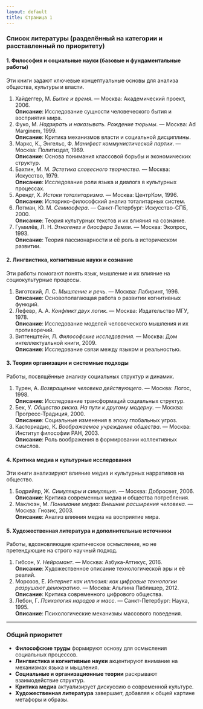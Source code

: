 ```yaml
---
layout: default
title: Страница 1
---
```


### Список литературы (разделённый на категории и расставленный по приоритету)

#### 1. **Философия и социальные науки (базовые и фундаментальные работы)**  
Эти книги задают ключевые концептуальные основы для анализа общества, культуры и власти.  

1. Хайдеггер, М. *Бытие и время*. — Москва: Академический проект, 2006.  
   **Описание**: Исследование сущности человеческого бытия и восприятия мира.  
2. Фуко, М. *Надзирать и наказывать. Рождение тюрьмы*. — Москва: Ad Marginem, 1999.  
   **Описание**: Критика механизмов власти и социальной дисциплины.  
3. Маркс, К., Энгельс, Ф. *Манифест коммунистической партии*. — Москва: Политиздат, 1969.  
   **Описание**: Основа понимания классовой борьбы и экономических структур.  
4. Бахтин, М. М. *Эстетика словесного творчества*. — Москва: Искусство, 1979.  
   **Описание**: Исследование роли языка и диалога в культурных процессах.  
5. Арендт, Х. *Истоки тоталитаризма*. — Москва: ЦентрКом, 1996.  
   **Описание**: Историко-философский анализ тоталитарных систем.  
6. Лотман, Ю. М. *Семиосфера*. — Санкт-Петербург: Искусство-СПБ, 2000.  
   **Описание**: Теория культурных текстов и их влияния на сознание.  
7. Гумилёв, Л. Н. *Этногенез и биосфера Земли*. — Москва: Экопрос, 1993.  
   **Описание**: Теория пассионарности и её роль в историческом развитии.  

#### 2. **Лингвистика, когнитивные науки и сознание**  
Эти работы помогают понять язык, мышление и их влияние на социокультурные процессы.  

1. Виготский, Л. С. *Мышление и речь*. — Москва: Лабиринт, 1996.  
   **Описание**: Основополагающая работа о развитии когнитивных функций.  
2. Лефевр, А. А. *Конфликт двух логик*. — Москва: Издательство МГУ, 1978.  
   **Описание**: Исследование моделей человеческого мышления и их противоречий.  
3. Витгенштейн, Л. *Философские исследования*. — Москва: Дом интеллектуальной книги, 2009.  
   **Описание**: Исследование связи между языком и реальностью.  

#### 3. **Теория организации и системные подходы**  
Работы, посвящённые анализу социальных структур и динамик.  

1. Турен, А. *Возвращение человека действующего*. — Москва: Логос, 1998.  
   **Описание**: Исследование трансформаций социальных структур.  
2. Бек, У. *Общество риска. На пути к другому модерну*. — Москва: Прогресс-Традиция, 2000.  
   **Описание**: Социальные изменения в эпоху глобальных угроз.  
3. Касториадис, К. *Воображаемое учреждение общества*. — Москва: Институт философии РАН, 2003.  
   **Описание**: Роль воображения в формировании коллективных смыслов.  

#### 4. **Критика медиа и культурные исследования**  
Эти книги анализируют влияние медиа и культурных нарративов на общество.  

1. Бодрийяр, Ж. *Симулякры и симуляция*. — Москва: Добросвет, 2006.  
   **Описание**: Критика современных медиа и общества потребления.  
2. Маклюэн, М. *Понимание медиа: Внешние расширения человека*. — Москва: Гнозис, 2003.  
   **Описание**: Анализ влияния медиа на восприятие мира.  

#### 5. **Художественная литература и дополнительные источники**  
Работы, вдохновляющие критическое осмысление, но не претендующие на строго научный подход.  

1. Гибсон, У. *Нейромант*. — Москва: Азбука-Аттикус, 2016.  
   **Описание**: Художественное описание технологической эры и её реалий.  
2. Морозов, Е. *Интернет как иллюзия: как цифровые технологии разрушают демократию*. — Москва: Альпина Паблишер, 2012.  
   **Описание**: Критика современного цифрового общества.  
3. Лебон, Г. *Психология народов и масс*. — Санкт-Петербург: Наука, 1995.  
   **Описание**: Психологические механизмы массового поведения.  

---

### Общий приоритет  
- **Философские труды** формируют основу для осмысления социальных процессов.  
- **Лингвистика и когнитивные науки** акцентируют внимание на механизмах языка и мышления.  
- **Социальные и организационные теории** раскрывают взаимодействие структур.  
- **Критика медиа** актуализирует дискуссию о современной культуре.  
- **Художественная литература** завершает, добавляя к общей картине метафоры и образы.
